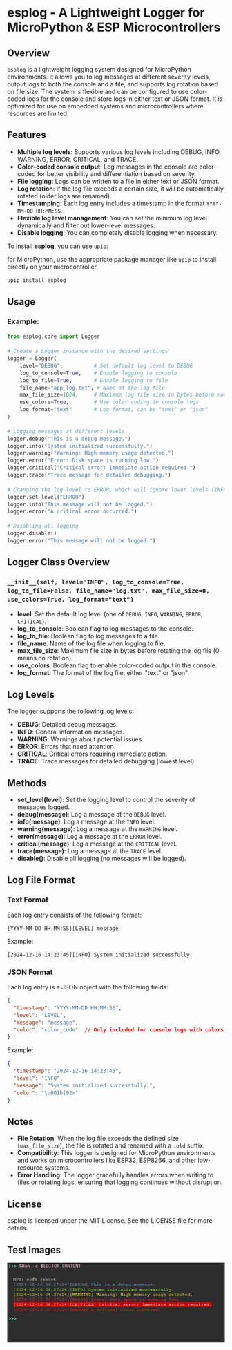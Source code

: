
# esplog - A Lightweight Logger for MicroPython & ESP Microcontrollers 

## Overview

`esplog` is a lightweight logging system designed for MicroPython environments. It allows you to log messages at different severity levels, output logs to both the console and a file, and supports log rotation based on file size. The system is flexible and can be configured to use color-coded logs for the console and store logs in either text or JSON format. It is optimized for use on embedded systems and microcontrollers where resources are limited.

## Features

- **Multiple log levels**: Supports various log levels including DEBUG, INFO, WARNING, ERROR, CRITICAL, and TRACE.
- **Color-coded console output**: Log messages in the console are color-coded for better visibility and differentiation based on severity.
- **File logging**: Logs can be written to a file in either text or JSON format.
- **Log rotation**: If the log file exceeds a certain size, it will be automatically rotated (older logs are renamed).
- **Timestamping**: Each log entry includes a timestamp in the format `YYYY-MM-DD HH:MM:SS`.
- **Flexible log level management**: You can set the minimum log level dynamically and filter out lower-level messages.
- **Disable logging**: You can completely disable logging when necessary.

To install **esplog**, you can use `upip`:

 for MicroPython, use the appropriate package manager like `upip` to install directly on your microcontroller.

```bash
upip install esplog
```

## Usage

### Example:

```python
from esplog.core import Logger

# Create a Logger instance with the desired settings
logger = Logger(
    level="DEBUG",          # Set default log level to DEBUG
    log_to_console=True,    # Enable logging to console
    log_to_file=True,       # Enable logging to file
    file_name="app_log.txt", # Name of the log file
    max_file_size=1024,     # Maximum log file size in bytes before rotation
    use_colors=True,        # Use color coding in console logs
    log_format="text"       # Log format, can be "text" or "json"
)

# Logging messages at different levels
logger.debug("This is a debug message.")
logger.info("System initialized successfully.")
logger.warning("Warning: High memory usage detected.")
logger.error("Error: Disk space is running low.")
logger.critical("Critical error: Immediate action required.")
logger.trace("Trace message for detailed debugging.")

# Changing the log level to ERROR, which will ignore lower levels (INFO, DEBUG)
logger.set_level("ERROR")
logger.info("This message will not be logged.")
logger.error("A critical error occurred.")

# Disabling all logging
logger.disable()
logger.error("This message will not be logged.")
```

## Logger Class Overview

### `__init__(self, level="INFO", log_to_console=True, log_to_file=False, file_name="log.txt", max_file_size=0, use_colors=True, log_format="text")`

- **level**: Set the default log level (one of `DEBUG`, `INFO`, `WARNING`, `ERROR`, `CRITICAL`).
- **log_to_console**: Boolean flag to log messages to the console.
- **log_to_file**: Boolean flag to log messages to a file.
- **file_name**: Name of the log file when logging to file.
- **max_file_size**: Maximum file size in bytes before rotating the log file (0 means no rotation).
- **use_colors**: Boolean flag to enable color-coded output in the console.
- **log_format**: The format of the log file, either "text" or "json".

## Log Levels

The logger supports the following log levels:

- **DEBUG**: Detailed debug messages.
- **INFO**: General information messages.
- **WARNING**: Warnings about potential issues.
- **ERROR**: Errors that need attention.
- **CRITICAL**: Critical errors requiring immediate action.
- **TRACE**: Trace messages for detailed debugging (lowest level).

## Methods

- **set_level(level)**: Set the logging level to control the severity of messages logged.
- **debug(message)**: Log a message at the `DEBUG` level.
- **info(message)**: Log a message at the `INFO` level.
- **warning(message)**: Log a message at the `WARNING` level.
- **error(message)**: Log a message at the `ERROR` level.
- **critical(message)**: Log a message at the `CRITICAL` level.
- **trace(message)**: Log a message at the `TRACE` level.
- **disable()**: Disable all logging (no messages will be logged).

## Log File Format

### Text Format
Each log entry consists of the following format:
```
[YYYY-MM-DD HH:MM:SS][LEVEL] message
```

Example:
```
[2024-12-16 14:23:45][INFO] System initialized successfully.
```

### JSON Format
Each log entry is a JSON object with the following fields:
```json
{
  "timestamp": "YYYY-MM-DD HH:MM:SS",
  "level": "LEVEL",
  "message": "message",
  "color": "color_code"  // Only included for console logs with colors enabled
}
```

Example:
```json
{
  "timestamp": "2024-12-16 14:23:45",
  "level": "INFO",
  "message": "System initialized successfully.",
  "color": "\u001b[92m"
}
```

## Notes

- **File Rotation**: When the log file exceeds the defined size (`max_file_size`), the file is rotated and renamed with a `.old` suffix.
- **Compatibility**: This logger is designed for MicroPython environments and works on microcontrollers like ESP32, ESP8266, and other low-resource systems.
- **Error Handling**: The logger gracefully handles errors when writing to files or rotating logs, ensuring that logging continues without disruption.

## License

esplog is licensed under the MIT License. See the LICENSE file for more details.

## Test Images


![Logger in Test-file](./tests/test.png)